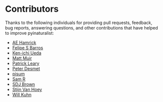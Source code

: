 # Contributors
Thanks to the following individuals for providing pull requests, feedback, bug reports, answering
questions, and other contributions that have helped to improve pyinaturalist:     

* [AE Hamrick](https://github.com/AEHamrick)
* [Felipe S Barros](https://github.com/FelipeSBarros)
* [Ken-ichi Ueda](https://github.com/kueda/)
* [Matt Muir](https://forum.inaturalist.org/u/muir)
* [Patrick Leary](https://github.com/pleary)
* [Peter Desmet](https://github.com/peterdesmet)
* [pisum](https://forum.inaturalist.org/u/pisum)
* [Sam R](https://github.com/samtreesandbushes)
* [SDJ Brown](https://github.com/sdjbrown)
* [Stijn Van Hoey](https://github.com/stijnvanhoey)
* [Will Kuhn](https://github.com/willkuhn)
